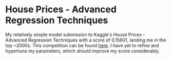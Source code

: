 # House Prices - Advanced Regression Techniques
My relatively simple model submission to Kaggle's House Prices - Advanced Regression Techniques with a score of 0.15601, landing me in the top ~2000s. This competition can be found [here](https://www.kaggle.com/c/house-prices-advanced-regression-techniques). I have yet to refine and hypertune my parameters, which should improve my score considerably.
